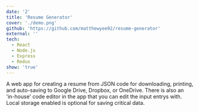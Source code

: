 ```yaml
---
date: '2'
title: 'Resume Generator'
cover: './demo.png'
github: 'https://github.com/matthewyee92/resume-generator'
external: ''
tech:
  - React
  - Node.js
  - Express
  - Redux
show: 'true'
---
```


A web app for creating a resume from JSON code for downloading, printing, and auto-saving to Google Drive, Dropbox, or OneDrive. There is also an 'in-house' code editor in the app that you can edit the input entrys with. Local storage enabled is optional for saving critical data.